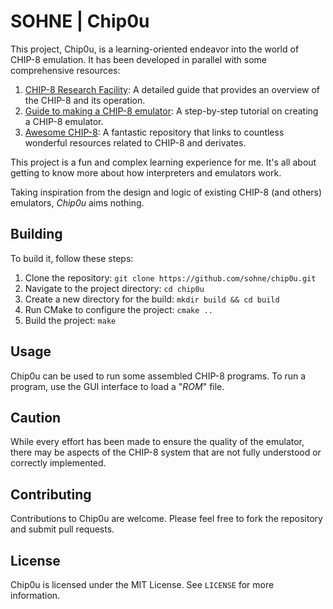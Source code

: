 
# SOHNE | Chip0u


This project, Chip0u, is a learning-oriented endeavor into the world of CHIP-8 emulation. It has been developed in parallel with some comprehensive resources:

1. [CHIP-8 Research Facility]: A detailed guide that provides an overview of the CHIP-8 and its operation.
2. [Guide to making a CHIP-8 emulator]: A step-by-step tutorial on creating a CHIP-8 emulator.
3. [Awesome CHIP-8]: A fantastic repository that links to countless wonderful resources related to CHIP-8 and derivates.

This project is a fun and complex learning experience for me. It's all about getting to know more about how interpreters and emulators work.

Taking inspiration from the design and logic of existing CHIP-8 (and others) emulators, _Chip0u_ aims nothing.

## Building

To build it, follow these steps:

1. Clone the repository: `git clone https://github.com/sohne/chip0u.git`
2. Navigate to the project directory: `cd chip0u`
3. Create a new directory for the build: `mkdir build && cd build`
4. Run CMake to configure the project: `cmake ..`
5. Build the project: `make`

## Usage

Chip0u can be used to run some assembled CHIP-8 programs. To run a program, use the GUI interface to load a "_ROM_" file.

## Caution

While every effort has been made to ensure the quality of the emulator, there may be aspects of the CHIP-8 system that are not fully understood or correctly implemented.

## Contributing

Contributions to Chip0u are welcome. Please feel free to fork the repository and submit pull requests.

## License

Chip0u is licensed under the MIT License. See `LICENSE` for more information.

[//]:  (Externals)
[CHIP-8 Research Facility]: https://chip-8.github.io/
[Guide to making a CHIP-8 emulator]: https://tobiasvl.github.io/blog/write-a-chip-8-emulator/
[Awesome CHIP-8]: https://github.com/tobiasvl/awesome-chip-8
[//]:  (EOF)
